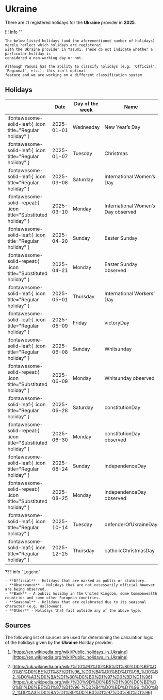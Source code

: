 # Ukraine

There are _11_ registered holidays for the **Ukraine** provider in **2025**.

!!! info ""

    The below listed holidays (and the aforementioned number of holidays) merely reflect which holidays are registered
    with the Ukraine provider in Yasumi. These do not indicate whether a particular holiday is
    considered a non-working day or not.

    Although Yasumi has the ability to classify holidays (e.g. 'Official', 'Regional', etc.), this isn't optimal
    feature and we are working on a different classification system.

## Holidays

|     | Date | Day of the week | Name | Type |
| --- | ---- | --------------- | ---- | ---- |
| :fontawesome-solid-leaf:{ .icon title="Regular holiday" } | 2025-01-01 | Wednesday | New Year’s Day | Official |
| :fontawesome-solid-leaf:{ .icon title="Regular holiday" } | 2025-01-07 | Tuesday | Christmas | Official |
| :fontawesome-solid-leaf:{ .icon title="Regular holiday" } | 2025-03-08 | Saturday | International Women’s Day | Official |
| :fontawesome-solid-repeat:{ .icon title="Substituted holiday" } | 2025-03-10 | Monday | International Women’s Day observed | Official |
| :fontawesome-solid-leaf:{ .icon title="Regular holiday" } | 2025-04-20 | Sunday | Easter Sunday | Official |
| :fontawesome-solid-repeat:{ .icon title="Substituted holiday" } | 2025-04-21 | Monday | Easter Sunday observed | Official |
| :fontawesome-solid-leaf:{ .icon title="Regular holiday" } | 2025-05-01 | Thursday | International Workers’ Day | Official |
| :fontawesome-solid-leaf:{ .icon title="Regular holiday" } | 2025-05-09 | Friday | victoryDay | Official |
| :fontawesome-solid-leaf:{ .icon title="Regular holiday" } | 2025-06-08 | Sunday | Whitsunday | Official |
| :fontawesome-solid-repeat:{ .icon title="Substituted holiday" } | 2025-06-09 | Monday | Whitsunday observed | Official |
| :fontawesome-solid-leaf:{ .icon title="Regular holiday" } | 2025-06-28 | Saturday | constitutionDay | Official |
| :fontawesome-solid-repeat:{ .icon title="Substituted holiday" } | 2025-06-30 | Monday | constitutionDay observed | Official |
| :fontawesome-solid-leaf:{ .icon title="Regular holiday" } | 2025-08-24 | Sunday | independenceDay | Official |
| :fontawesome-solid-repeat:{ .icon title="Substituted holiday" } | 2025-08-25 | Monday | independenceDay observed | Official |
| :fontawesome-solid-leaf:{ .icon title="Regular holiday" } | 2025-10-14 | Tuesday | defenderOfUkraineDay | Official |
| :fontawesome-solid-leaf:{ .icon title="Regular holiday" } | 2025-12-25 | Thursday | catholicChristmasDay | Official |

??? info "Legend"

    - **Official** - Holidays that are marked as public or statutory.
    - **Observance** - Holidays that are not necessarily official however are being observed.
    - **Bank** - A public holiday in the United Kingdom, some Commonwealth countries and some other European countries.
    - **Seasonal** - Holidays that are celebrated due to its seasonal character (e.g. Halloween).
    - **Other** - Holidays that fall outside any of the above type.

## Sources

The following list of sources are used for determining the calculation logic of
the holidays given by the **Ukraine** Holiday provider.


1. [https://en.wikipedia.org/wiki/Public_holidays_in_Ukraine](https://en.wikipedia.org/wiki/Public_holidays_in_Ukraine)
   
1. [https://uk.wikipedia.org/wiki/%D0%9D%D0%B5%D1%80%D0%BE%D0%B1%D0%BE%D1%87%D1%96_%D0%B4%D0%BD%D1%96_%D0%B2_%D0%A3%D0%BA%D1%80%D0%B0%D1%97%D0%BD%D1%96](https://uk.wikipedia.org/wiki/%D0%9D%D0%B5%D1%80%D0%BE%D0%B1%D0%BE%D1%87%D1%96_%D0%B4%D0%BD%D1%96_%D0%B2_%D0%A3%D0%BA%D1%80%D0%B0%D1%97%D0%BD%D1%96)
   